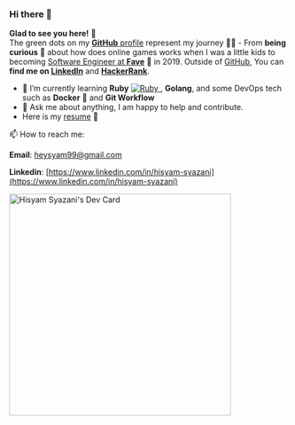 ### Hi there 👋

**Glad to see you here!** :star_struck: <br> The green dots on my [**GitHub** profile](https://github.com/heysyam99?tab=repositories) represent my journey :running_man: - From **being curious** :thinking: about how does online games works when I was a little kids to becoming [Software Engineer at **Fave**](https://myfave.com/) :dart: in 2019. Outside of [GitHub](https://github.com/heysyam99/), You can **find me on [LinkedIn](https://www.linkedin.com/in/mohamad-hisyam-syazani-579847184/)** and **[HackerRank](https://www.hackerrank.com/heysyam99)**.

- 🌱  I’m currently learning **Ruby** [![Ruby](https://cdn.emojidex.com/emoji/px16/Ruby.png?1465787635 "Ruby") ](https://www.ruby-lang.org), **Golang**, and some DevOps tech such as **Docker** 🐳  and **Git Workflow**
- 💬 Ask me about anything, I am happy to help and contribute.
- Here is my [resume](https://drive.google.com/file/d/1kHYpQvqHLLTwcTmVD-O56mAunzLI_KCZ/view) 📝

📫  How to reach me:

**Email**: heysyam99@gmail.com

**Linkedin**: [https://www.linkedin.com/in/hisyam-syazani](https://www.linkedin.com/in/hisyam-syazani)

<a href="https://app.daily.dev/heysyam99"><img src="https://api.daily.dev/devcards/24cb353bfbdb4d419abee1950b85b5b7.png?r=gfj" width="400" alt="Hisyam Syazani's Dev Card"/></a>
